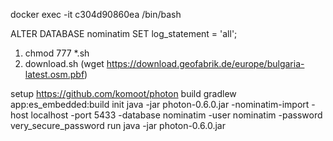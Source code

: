 
docker exec -it c304d90860ea /bin/bash


ALTER DATABASE nominatim
SET log_statement = 'all';


1) chmod 777 *.sh
2) download.sh  (wget https://download.geofabrik.de/europe/bulgaria-latest.osm.pbf)


setup https://github.com/komoot/photon
build 
	gradlew app:es_embedded:build
init 
	java -jar photon-0.6.0.jar -nominatim-import -host localhost -port 5433 -database nominatim -user nominatim -password very_secure_password
run java -jar photon-0.6.0.jar



